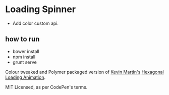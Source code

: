 # Loading Spinner
* Add color custom api.


## how to run
* bower install
* npm install
* grunt serve

Colour tweaked and Polymer packaged version of
[Kevin Martin's](http://kevinpaulmartin.com/)
[Hexagonal Loading Animation](http://codepen.io/alucard11/details/IxLDJ/).

MIT Licensed, as per CodePen's terms.
